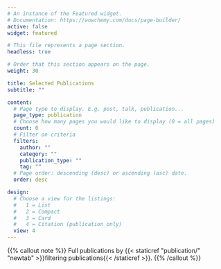 ```yaml
---
# An instance of the Featured widget.
# Documentation: https://wowchemy.com/docs/page-builder/
active: false
widget: featured

# This file represents a page section.
headless: true

# Order that this section appears on the page.
weight: 30

title: Selected Publications
subtitle: ""

content:
  # Page type to display. E.g. post, talk, publication...
  page_type: publication
  # Choose how many pages you would like to display (0 = all pages)
  count: 0
  # Filter on criteria
  filters:
    author: ""
    category: ""
    publication_type: ""
    tag: ""
  # Page order: descending (desc) or ascending (asc) date.
  order: desc

design:
  # Choose a view for the listings:
  #   1 = List
  #   2 = Compact
  #   3 = Card
  #   4 = Citation (publication only)
  view: 4
---
```

{{% callout note %}}
Full publications by {{< staticref "publication/" "newtab" >}}filtering publications{{< /staticref >}}.
{{% /callout %}}
